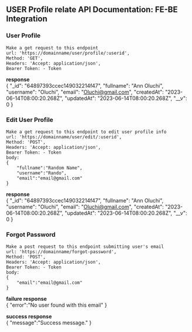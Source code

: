 ## USER Profile relate API Documentation: FE-BE Integration

### User Profile 

    Make a get request to this endpoint
    url: 'https://domainname/user/profile/:userid',
    Method: 'GET',
    Headers: 'Accept: application/json',
    Bearer Token: - Token
**response**  
    {
        "_id": "64897393ccec149032214f47",
        "fullname": "Ann Oluchi",
        "username": "Oluchi",
        "email": "Oluchi@gmail.com",
        "createdAt": "2023-06-14T08:00:20.268Z",
        "updatedAt": "2023-06-14T08:00:20.268Z",
        "__v": 0
    }  
    




### Edit User Profile 

    Make a get request to this endpoint to edit user profile info
    url: 'https://domainname/user/edit/:userid',
    Method: 'POST',
    Headers: 'Accept: application/json',
    Bearer Token: - Token
    body:
    {
        "fullname":"Random Name",
        "username":"Rando",
        "email":"email@gmail.com"
    }  


**response**  
    {
        "_id": "64897393ccec149032214f47",
        "fullname": "Ann Oluchi",
        "username": "Oluchi",
        "email": "Oluchi@gmail.com",
        "createdAt": "2023-06-14T08:00:20.268Z",
        "updatedAt": "2023-06-14T08:00:20.268Z",
        "__v": 0
    }  





### Forgot Password

    Make a post request to this endpoint submitting user's email
    url: 'https://domainname/forgot-password',
    Method: 'POST',
    Headers: 'Accept: application/json',
    Bearer Token: - Token
    body:
    {
        "email":"email@gmail.com"
    }

**failure response**  
    {
        "error":"No user found with this email"
    }

**success response**  
    {
        "message":"Success message."
    }



